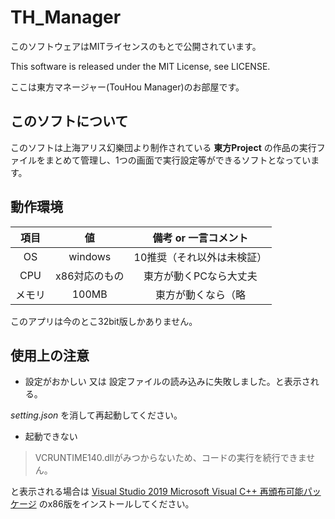 # TH_Manager

このソフトウェアはMITライセンスのもとで公開されています。

This software is released under the MIT License, see LICENSE.

ここは東方マネージャー(TouHou Manager)のお部屋です。
## このソフトについて
  
このソフトは上海アリス幻樂団より制作されている **東方Project** の作品の実行ファイルをまとめて管理し、1つの画面で実行設定等ができるソフトとなっています。

## 動作環境

|項目|値|備考 or 一言コメント|
|:---:|:---:|:---:|
|OS|windows|10推奨（それ以外は未検証）|
|CPU|x86対応のもの|東方が動くPCなら大丈夫|
|メモリ|100MB|東方が動くなら（略|

このアプリは今のとこ32bit版しかありません。

## 使用上の注意

* 設定がおかしい 又は 設定ファイルの読み込みに失敗しました。と表示される。

_setting.json_ を消して再起動してください。

* 起動できない
> VCRUNTIME140.dllがみつからないため、コードの実行を続行できません。
 
と表示される場合は
[Visual Studio 2019 Microsoft Visual C++ 再頒布可能パッケージ](https://support.microsoft.com/ja-jp/help/2977003/he-latest-supported-visual-c-downloads)
のx86版をインストールしてください。

